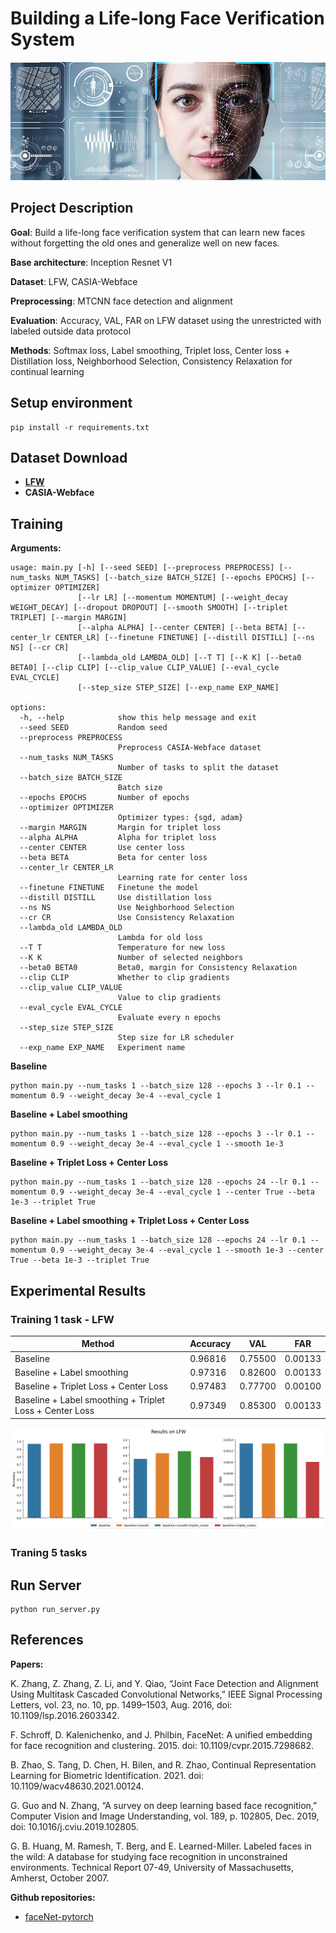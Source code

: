 # Building a Life-long Face Verification System

![Face Recognition illustration](data/face_verification.jpg)

## Project Description

__Goal__: Build a life-long face verification system that can learn new faces without forgetting the old ones and generalize well on new faces.

__Base architecture__: Inception Resnet V1

__Dataset__: LFW, CASIA-Webface

__Preprocessing__: MTCNN face detection and alignment

__Evaluation__: Accuracy, VAL, FAR on LFW dataset using the unrestricted with labeled outside data protocol

__Methods__: Softmax loss, Label smoothing, Triplet loss, Center loss + Distillation loss, Neighborhood Selection, Consistency Relaxation for continual learning


## Setup environment

```
pip install -r requirements.txt
```

## Dataset Download
- [__LFW__](http://vis-www.cs.umass.edu/lfw/)
- __CASIA-Webface__

## Training

__Arguments:__

```
usage: main.py [-h] [--seed SEED] [--preprocess PREPROCESS] [--num_tasks NUM_TASKS] [--batch_size BATCH_SIZE] [--epochs EPOCHS] [--optimizer OPTIMIZER]
               [--lr LR] [--momentum MOMENTUM] [--weight_decay WEIGHT_DECAY] [--dropout DROPOUT] [--smooth SMOOTH] [--triplet TRIPLET] [--margin MARGIN]
               [--alpha ALPHA] [--center CENTER] [--beta BETA] [--center_lr CENTER_LR] [--finetune FINETUNE] [--distill DISTILL] [--ns NS] [--cr CR]
               [--lambda_old LAMBDA_OLD] [--T T] [--K K] [--beta0 BETA0] [--clip CLIP] [--clip_value CLIP_VALUE] [--eval_cycle EVAL_CYCLE]
               [--step_size STEP_SIZE] [--exp_name EXP_NAME]

options:
  -h, --help            show this help message and exit
  --seed SEED           Random seed
  --preprocess PREPROCESS
                        Preprocess CASIA-Webface dataset
  --num_tasks NUM_TASKS
                        Number of tasks to split the dataset
  --batch_size BATCH_SIZE
                        Batch size
  --epochs EPOCHS       Number of epochs
  --optimizer OPTIMIZER
                        Optimizer types: {sgd, adam}
  --margin MARGIN       Margin for triplet loss
  --alpha ALPHA         Alpha for triplet loss
  --center CENTER       Use center loss
  --beta BETA           Beta for center loss
  --center_lr CENTER_LR
                        Learning rate for center loss
  --finetune FINETUNE   Finetune the model
  --distill DISTILL     Use distillation loss
  --ns NS               Use Neighborhood Selection
  --cr CR               Use Consistency Relaxation
  --lambda_old LAMBDA_OLD
                        Lambda for old loss
  --T T                 Temperature for new loss
  --K K                 Number of selected neighbors
  --beta0 BETA0         Beta0, margin for Consistency Relaxation
  --clip CLIP           Whether to clip gradients
  --clip_value CLIP_VALUE
                        Value to clip gradients
  --eval_cycle EVAL_CYCLE
                        Evaluate every n epochs
  --step_size STEP_SIZE
                        Step size for LR scheduler
  --exp_name EXP_NAME   Experiment name
```


__Baseline__

```
python main.py --num_tasks 1 --batch_size 128 --epochs 3 --lr 0.1 --momentum 0.9 --weight_decay 3e-4 --eval_cycle 1
```


 __Baseline + Label smoothing__

```
python main.py --num_tasks 1 --batch_size 128 --epochs 3 --lr 0.1 --momentum 0.9 --weight_decay 3e-4 --eval_cycle 1 --smooth 1e-3
```


 __Baseline + Triplet Loss + Center Loss__

```
python main.py --num_tasks 1 --batch_size 128 --epochs 24 --lr 0.1 --momentum 0.9 --weight_decay 3e-4 --eval_cycle 1 --center True --beta 1e-3 --triplet True
```


 __Baseline + Label smoothing + Triplet Loss + Center Loss__

```
python main.py --num_tasks 1 --batch_size 128 --epochs 24 --lr 0.1 --momentum 0.9 --weight_decay 3e-4 --eval_cycle 1 --smooth 1e-3 --center True --beta 1e-3 --triplet True
```



## Experimental Results

### Training 1 task - LFW

| Method | Accuracy | VAL | FAR |
| --- | --- | --- | --- |
| Baseline | 0.96816 | 0.75500 | 0.00133 |
| Baseline + Label smoothing | 0.97316 | 0.82600 | 0.00133 |
| Baseline + Triplet Loss + Center Loss | 0.97483 | 0.77700 | 0.00100 |
| Baseline + Label smoothing + Triplet Loss + Center Loss | 0.97349 | 0.85300 | 0.00133 |

![LFW - Training 1 task](results/1task.png)

### Traning 5 tasks


## Run Server
```
python run_server.py
```


## References

__Papers:__

K. Zhang, Z. Zhang, Z. Li, and Y. Qiao, “Joint Face Detection and Alignment Using Multitask Cascaded Convolutional Networks,” IEEE Signal Processing Letters, vol. 23, no. 10, pp. 1499–1503, Aug. 2016, doi: 10.1109/lsp.2016.2603342.

F. Schroff, D. Kalenichenko, and J. Philbin, FaceNet: A unified embedding for face recognition and clustering. 2015. doi: 10.1109/cvpr.2015.7298682.

B. Zhao, S. Tang, D. Chen, H. Bilen, and R. Zhao, Continual Representation Learning for Biometric Identification. 2021. doi: 10.1109/wacv48630.2021.00124.

G. Guo and N. Zhang, “A survey on deep learning based face recognition,” Computer Vision and Image Understanding, vol. 189, p. 102805, Dec. 2019, doi: 10.1016/j.cviu.2019.102805.

G. B. Huang, M. Ramesh, T. Berg, and E. Learned-Miller. Labeled faces in the wild: A database for studying face recognition in unconstrained environments. Technical Report 07-49, University of Massachusetts, Amherst, October 2007.  



__Github repositories:__

- [faceNet-pytorch](https://github.com/timesler/facenet-pytorch)